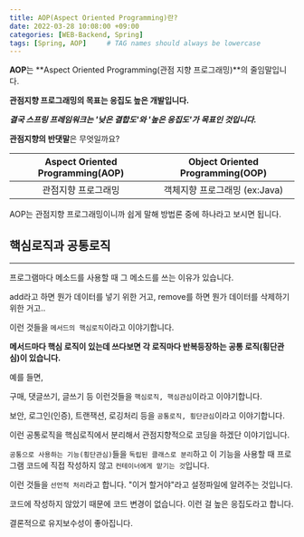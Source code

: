 ```yaml
---
title: AOP(Aspect Oriented Programming)란?
date: 2022-03-28 10:08:00 +09:00 
categories: [WEB-Backend, Spring] 
tags: [Spring, AOP]     # TAG names should always be lowercase
---
```


**AOP**는 **Aspect Oriented Programming(관점 지향 프로그래밍)**의 줄임말입니다.

**관점지향 프로그래밍의 목표는 응집도 높은 개발입니다.**

***결국 스프링 프레임워크는 '낮은 결합도'와 '높은 응집도'가 목표인 것입니다.***


**관점지향의 반댓말**은 무엇일까요?

|**Aspect Oriented Programming(AOP)** | **Object Oriented Programming(OOP)** |
|:-----------------------------------:|:------------------------------------:|
|관점지향 프로그래밍                   |    객체지향 프로그래밍 (ex:Java)      |

AOP는 관점지향 프로그래밍이니까 쉽게 말해 방법론 중에 하나라고 보시면 됩니다.

## 핵심로직과 공통로직

---

프로그램마다 메소드를 사용할 때 그 메소드를 쓰는 이유가 있습니다.

add라고 하면 뭔가 데이터를 넣기 위한 거고, remove를 하면 뭔가 데이터를 삭제하기 위한 거고..

이런 것들을 `메서드의 핵심로직`이라고 이야기합니다.

**메서드마다 핵심 로직이 있는데 쓰다보면 각 로직마다 반복등장하는 공통 로직(횡단관심)이 있습니다.**
<br>

예를 들면,

구매, 댓글쓰기, 글쓰기 등 이런것들을 `핵심로직, 핵심관심`이라고 이야기합니다.

보안, 로그인(인증), 트랜잭션, 로깅처리 등을 `공통로직, 횡단관심`이라고 이야기합니다.

이런 공통로직을 핵심로직에서 분리해서 관점지향적으로 코딩을 하겠단 이야기입니다.

`공통으로 사용하는 기능(횡단관심)`들을 `독립된 클래스로 분리`하고 이 기능을 사용할 때 프로그램 코드에 직접 작성하지 않고 `컨테이너에게 맡기는 것`입니다.

이런 것들을 `선언적 처리`라고 합니다. "이거 할거야"라고 설정파일에 알려주는 것입니다.

코드에 작성하지 않았기 때문에 코드 변경이 없습니다. 이런 걸 높은 응집도라고 합니다.

결론적으로 유지보수성이 좋아집니다.